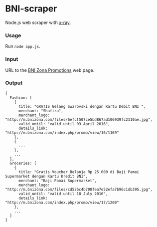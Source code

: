 # BNI-scraper
Node.js web scraper with [x-ray](https://github.com/lapwinglabs/x-ray).

### Usage
Run `node app.js`.

### Input
URL to the [BNI Zona Promotions](http://m.bnizona.com/index.php/promo) web page.

### Output

```
{
  Fashion: [
    {
      title: "GRATIS Gelang Swarovski dengan Kartu Debit BNI ",
      merchant: "Shafira",
      merchant_logo: "http://m.bnizona.com/files/6efcf507ce5bd867ad106939fc2110ae.jpg",
      valid_until: "valid until 03 April 2016",
      details_link: "http://m.bnizona.com/index.php/promo/view/16/1169"
    },
    {
      ...
    },
    ...
  ],
  Groceries: [
    {
      title: "Gratis Voucher Belanja Rp 25.000 di Baji Pamai Supermarket dengan Kartu Kredit BNI",
      merchant: "Baji Pamai Supermarket",
      merchant_logo: "http://m.bnizona.com/files/cd526c4b708fea7e52efa7b96c1db395.jpg",
      valid_until: "valid until 18 July 2016",
      details_link: "http://m.bnizona.com/index.php/promo/view/17/1200"
    },
    ...
  ]
}
```
    
